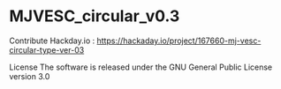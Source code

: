 # MJVESC_circular_v0.3

Contribute
Hackday.io : https://hackaday.io/project/167660-mj-vesc-circular-type-ver-03

License
The software is released under the GNU General Public License version 3.0
